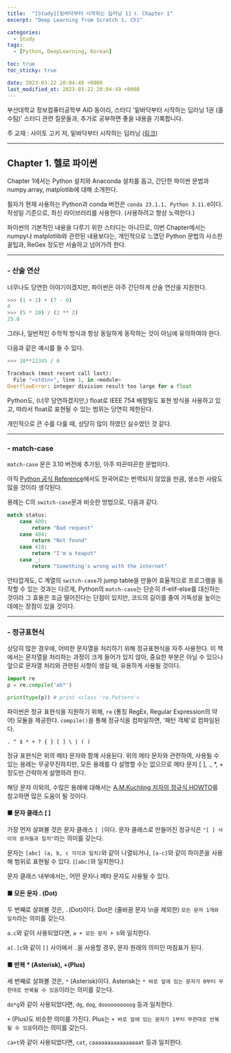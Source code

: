 ```yaml
---
title:  "[Study][밑바닥부터 시작하는 딥러닝 1] Ⅰ. Chapter 1"
excerpt: "Deep Learning from Scratch 1, Ch1"

categories:
  - Study
tags:
  - [Python, DeepLearning, Korean]

toc: true
toc_sticky: true

date: 2023-03-22 20:04:49 +0900
last_modified_at: 2023-03-22 20:04:49 +0900
---
```

부산대학교 정보컴퓨터공학부 AID 동아리, 스터디 '밑바닥부터 시작하는 딥러닝 1권 (홀수팀)' 스터디 관련 질문들과, 추가로 공부하면 좋을 내용을 기록합니다.

주 교재 : 사이토 고키 저, 밑바닥부터 시작하는 딥러닝 ([링크](https://search.shopping.naver.com/book/catalog/32486532054?cat_id=50010921&frm=PBOKMOD&query=%EB%B0%91%EB%B0%94%EB%8B%A5%EB%B6%80%ED%84%B0+%EC%8B%9C%EC%9E%91%ED%95%98%EB%8A%94+%EB%94%A5%EB%9F%AC%EB%8B%9D&NaPm=ct%3Dlfjfev00%7Cci%3D63d2cbc6e28f9f3a3e6f6caff1ad43becd7611d1%7Ctr%3Dboknx%7Csn%3D95694%7Chk%3D6658236756ea9ddff6f3427c3aea96229d588096))

---

## Chapter 1. 헬로 파이썬

Chapter 1에서는 Python 설치와 Anaconda 설치를 돕고, 간단한 파이썬 문법과 numpy.array, matplotlib에 대해 소개한다.

필자가 현재 사용하는 Python과 conda 버전은 `conda 23.1.1, Python 3.11.0`이다. 작성일 기준으로, 최신 라이브러리를 사용한다. (사용하려고 항상 노력한다.)

파이썬의 기본적인 내용을 다루기 위한 스터디는 아니므로, 이번 Chapter에서는 numpy나 matplotlib와 관련된 내용보다는, 개인적으로 느꼈던 Python 문법의 사소한 꿀팁과, ReGex 정도만 서술하고 넘어가려 한다.

---

### - 산술 연산

너무나도 당연한 이야기이겠지만, 파이썬은 아주 간단하게 산술 연산을 지원한다.

```python
>>> (1 + 2) + (7 - 6)
4
>>> (5 * 20) / (2 ** 2)
25.0
```

그러나, 일반적인 수학적 방식과 항상 동일하게 동작하는 것이 아님에 유의하여야 한다.

다음과 같은 예시를 들 수 있다.

```python
>>> 10**12345 / 6

Traceback (most recent call last):
  File "<stdin>", line 1, in <module>
OverflowError: integer division result too large for a float
```

Python도, (너무 당연하겠지만,) float로 IEEE 754 배정밀도 표현 방식을 사용하고 있고, 따라서 float로 표현될 수 있는 범위는 당연히 제한된다.

개인적으로 큰 수를 다룰 때, 상당히 많이 하였던 실수였던 것 같다.

---

### - match-case

`match-case` 문은 3.10 버전에 추가된, 아주 따끈따끈한 문법이다.

아직 [Python 공식 Reference](https://docs.python.org/ko/3/reference/compound_stmts.html#the-match-statement)에서도 한국어로는 번역되지 않았을 만큼, 생소한 사람도 많을 것이라 생각된다.

용례는 C의 `switch-case`문과 비슷한 방법으로, 다음과 같다.

```python
match status:
    case 400:
        return "Bad request"
    case 404:
        return "Not found"
    case 418:
        return "I'm a teapot"
    case _:
        return "Something's wrong with the internet"
```

안타깝게도, C 계열의 `switch-case`가 jump table을 만들어 효율적으로 프로그램을 동작할 수 있는 것과는 다르게, Python의 `match-case`는 단순히 if-elif-else를 대신하는 것이라 그 효용은 조금 떨어진다는 단점이 있지만, 코드의 길이를 줄여 가독성을 높이는 데에는 장점이 있을 것이다.

---

### - 정규표현식

상당히 많은 경우에, 어떠한 문자열을 처리하기 위해 정규표현식을 자주 사용한다. 이 책에서는 문자열을 처리하는 과정이 크게 들어가 있지 않아, 중요한 부분은 아닐 수 있으나 앞으로 문자열 처리와 관련된 사항이 생길 때, 유용하게 사용될 것이다.

```python
import re
p = re.compile('ab*')

print(type(p)) # print <class 're.Pattern'>
```

파이썬은 정규 표현식을 지원하기 위해, `re` (통칭 RegEx, Regular Expression의 약어) 모듈을 제공한다. `compile()`을 통해 정규식을 컴파일하면, '패턴 객체'로 컴파일된다.

``. ^ $ * + ? { } [ ] \ | ( )``

정규 표현식은 위의 메타 문자와 함께 사용된다. 위의 메타 문자와 관련하여, 사용될 수 있는 용례는 무궁무진하지만, 모든 용례를 다 설명할 수는 없으므로 메타 문자 [ ], ., *, + 정도만 간략하게 설명하려 한다.

해당 문자 이외의, 수많은 용례에 대해서는 [A.M.Kuchling 저자의 정규식 HOWTO](https://docs.python.org/ko/3/howto/regex.html)를 참고하면 많은 도움이 될 것이다.

#### ■ 문자 클래스 [ ]

가장 먼저 살펴볼 것은 문자 클래스 `[ ]`이다. 문자 클래스로 만들어진 정규식은 `"[ ] 사이의 문자들과 일치"`라는 의미를 갖는다.

문자는 `[abc] (a, b, c 각각과 일치)`와 같이 나열되거나, `[a-c]`와 같이 하이픈을 사용해 범위로 표현될 수 있다. (`[abc]`와 일치한다.)

문자 클래스 내부에서는, 어떤 문자나 메타 문자도 사용될 수 있다.

#### ■ 모든 문자 . (Dot)

두 번째로 살펴볼 것은, `.`(Dot)이다. Dot은 (줄바꿈 문자 \n을 제외한) `모든 문자 1개와 일치`라는 의미를 갖는다.

`a.c`와 같이 사용되었다면, `a + 모든 문자 + b`와 일치한다.

`a[.]c`와 같이 `[]` 사이에서 `.`을 사용할 경우, 문자 원래의 의미인 마침표가 된다.

#### ■ 반복 * (Asterisk), +(Plus)

세 번째로 살펴볼 것은, `*` (Asterisk)이다. Asterisk는 `* 바로 앞에 있는 문자가 0부터 무한대로 반복될 수 있음`이라는 의미를 갖는다.

`do*g`와 같이 사용되었다면, `dg`, `dog`, `doooooooooog` 등과 일치한다.

`+` (Plus)도 비슷한 의미를 가진다. Plus는 `+ 바로 앞에 있는 문자가 1부터 무한대로 반복될 수 있음`이라는 의미를 갖는다.

`ca+t`와 같이 사용되었다면, `cat`, `caaaaaaaaaaaaaaaat` 등과 일치한다.
